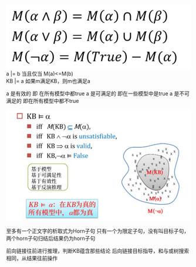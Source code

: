 ![2](image-1.png)
a |= b 当且仅当 M(a)<=M(b)\
KB |= a
如果m满足KB，则m也满足a

a 是有效的 即 在所有模型中都true
a 是可满足的 即在一些模型中是true
a 是不可满足的 即在所有模型中都不true

![3](image-2.png)

至多有一个正文字的析取式为Horn子句
只有一个为限定子句，没有叫目标子句，两个horn子句归结后结果仍为horn子句

前向链接往前进行推理，判断KB蕴含那些结论
后向链接目标指导，和与或树搜索相同，从结果往前操作